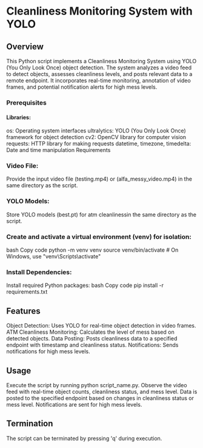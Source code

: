 # Cleanliness Monitoring System with YOLO
## Overview
This Python script implements a Cleanliness Monitoring System using YOLO (You Only Look Once) object detection. The system analyzes a video feed to detect objects, assesses cleanliness levels, and posts relevant data to a remote endpoint. It incorporates real-time monitoring, annotation of video frames, and potential notification alerts for high mess levels.

### Prerequisites
#### Libraries:
os: Operating system interfaces
ultralytics: YOLO (You Only Look Once) framework for object detection
cv2: OpenCV library for computer vision
requests: HTTP library for making requests
datetime, timezone, timedelta: Date and time manipulation
Requirements

### Video File:

Provide the input video file (testing.mp4) or (alfa_messy_video.mp4) in the same directory as the script.

### YOLO Models:

Store YOLO models (best.pt) for atm cleanlinessin the same directory as the script.

### Create and activate a virtual environment (venv) for isolation:
bash
Copy code
python -m venv venv
source venv/bin/activate  # On Windows, use "venv\Scripts\activate"

### Install Dependencies:

Install required Python packages:
bash
Copy code
pip install -r requirements.txt

## Features
Object Detection: Uses YOLO for real-time object detection in video frames.
ATM Cleanliness Monitoring: Calculates the level of mess based on detected objects.
Data Posting: Posts cleanliness data to a specified endpoint with timestamp and cleanliness status.
Notifications: Sends notifications for high mess levels.
## Usage
Execute the script by running python script_name.py.
Observe the video feed with real-time object counts, cleanliness status, and mess level.
Data is posted to the specified endpoint based on changes in cleanliness status or mess level.
Notifications are sent for high mess levels.
## Termination
The script can be terminated by pressing 'q' during execution.